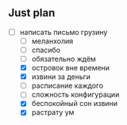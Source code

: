 ## Just plan
- [ ] написать письмо грузину
	- [ ] меланхолия
	- [ ] спасибо
	- [ ] обязательно ждём
	- [x] островок вне времени
	- [x] извини за деньги
	- [ ] расписание каждого
	- [ ] сложность конфигурации
	- [x] беспокойный сон извини
	- [x] растрату ум
